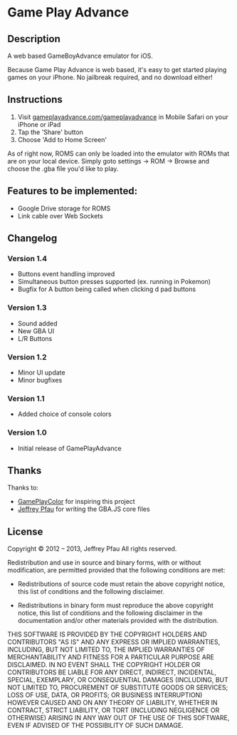 # Game Play Advance

## Description
A web based GameBoyAdvance emulator for iOS.

Because Game Play Advance is web based, it's easy to get started playing games on your iPhone. No jailbreak required, and no download either!

## Instructions
1. Visit [gameplayadvance.com/gameplayadvance](https://gameplayadvance.com/gameplayadvance) in Mobile Safari on your iPhone or iPad
2. Tap the 'Share' button
3. Choose 'Add to Home Screen'

As of right now, ROMS can only be loaded into the emulator with ROMs that are on your local device.
Simply goto settings -> ROM -> Browse and choose the .gba file you'd like to play.

## Features to be implemented:
* Google Drive storage for ROMS
* Link cable over Web Sockets

## Changelog
### Version 1.4
* Buttons event handling improved 
* Simultaneous button presses supported (ex. running in Pokemon)
* Bugfix for A button being called when clicking d pad buttons
### Version 1.3
* Sound added
* New GBA UI
* L/R Buttons
### Version 1.2
* Minor UI update
* Minor bugfixes
### Version 1.1
* Added choice of console colors
### Version 1.0
* Initial release of GamePlayAdvance

## Thanks
Thanks to:
* [GamePlayColor](https://github.com/gameplaycolor/gameplaycolor) for inspiring this project
* [Jeffrey Pfau](https://github.com/endrift/gbajs/) for writing the GBA.JS core files

## License
Copyright © 2012 – 2013, Jeffrey Pfau
All rights reserved.

Redistribution and use in source and binary forms, with or without
modification, are permitted provided that the following conditions are met:

* Redistributions of source code must retain the above copyright notice, this
  list of conditions and the following disclaimer.

* Redistributions in binary form must reproduce the above copyright notice,
  this list of conditions and the following disclaimer in the documentation
  and/or other materials provided with the distribution.

THIS SOFTWARE IS PROVIDED BY THE COPYRIGHT HOLDERS AND CONTRIBUTORS "AS IS"
AND ANY EXPRESS OR IMPLIED WARRANTIES, INCLUDING, BUT NOT LIMITED TO, THE
IMPLIED WARRANTIES OF MERCHANTABILITY AND FITNESS FOR A PARTICULAR PURPOSE
ARE DISCLAIMED. IN NO EVENT SHALL THE COPYRIGHT HOLDER OR CONTRIBUTORS BE
LIABLE FOR ANY DIRECT, INDIRECT, INCIDENTAL, SPECIAL, EXEMPLARY, OR
CONSEQUENTIAL DAMAGES (INCLUDING, BUT NOT LIMITED TO, PROCUREMENT OF
SUBSTITUTE GOODS OR SERVICES; LOSS OF USE, DATA, OR PROFITS; OR BUSINESS
INTERRUPTION) HOWEVER CAUSED AND ON ANY THEORY OF LIABILITY, WHETHER IN
CONTRACT, STRICT LIABILITY, OR TORT (INCLUDING NEGLIGENCE OR OTHERWISE)
ARISING IN ANY WAY OUT OF THE USE OF THIS SOFTWARE, EVEN IF ADVISED OF THE
POSSIBILITY OF SUCH DAMAGE.
